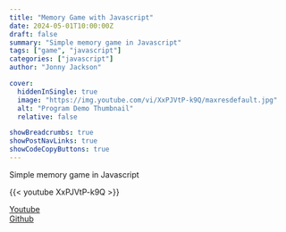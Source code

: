 ```yaml
---
title: "Memory Game with Javascript"
date: 2024-05-01T10:00:00Z
draft: false
summary: "Simple memory game in Javascript"
tags: ["game", "javascript"]
categories: ["javascript"]
author: "Jonny Jackson"

cover:
  hiddenInSingle: true
  image: "https://img.youtube.com/vi/XxPJVtP-k9Q/maxresdefault.jpg"
  alt: "Program Demo Thumbnail"
  relative: false

showBreadcrumbs: true
showPostNavLinks: true
showCodeCopyButtons: true
---
```


Simple memory game in Javascript

{{< youtube XxPJVtP-k9Q >}}

[Youtube](https://www.youtube.com/watch?v=XxPJVtP-k9Q)  
[Github](https://github.com/jonnyjackson26/memory-game/tree/main)
